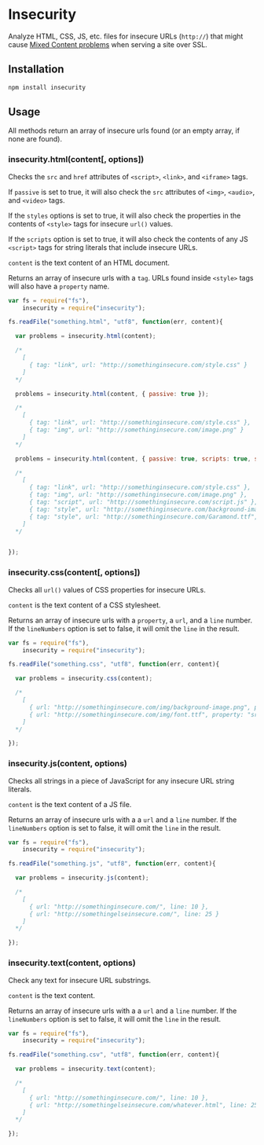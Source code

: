 # Insecurity

Analyze HTML, CSS, JS, etc. files for insecure URLs (`http://`) that might cause [Mixed Content problems](https://developer.mozilla.org/en-US/docs/Web/Security/Mixed_content#Mixed_passivedisplay_content) when serving a site over SSL.

## Installation

```sh
npm install insecurity
```

## Usage

All methods return an array of insecure urls found (or an empty array, if none are found).

### insecurity.html(content[, options])

Checks the `src` and `href` attributes of `<script>`, `<link>`, and `<iframe>` tags.

If `passive` is set to true, it will also check the `src` attributes of `<img>`, `<audio>`, and `<video>` tags.

If the `styles` options is set to true, it will also check the properties in the contents of `<style>` tags for insecure `url()` values.

If the `scripts` option is set to true, it will also check the contents of any JS `<script>` tags for string literals that include insecure URLs.

`content` is the text content of an HTML document.

Returns an array of insecure urls with a `tag`. URLs found inside `<style>` tags will also have a `property` name.

```js
var fs = require("fs"),
    insecurity = require("insecurity");

fs.readFile("something.html", "utf8", function(err, content){

  var problems = insecurity.html(content);

  /*
    [
      { tag: "link", url: "http://somethinginsecure.com/style.css" }
    ]
  */

  problems = insecurity.html(content, { passive: true });

  /*
    [
      { tag: "link", url: "http://somethinginsecure.com/style.css" },
      { tag: "img", url: "http://somethinginsecure.com/image.png" }
    ]
  */

  problems = insecurity.html(content, { passive: true, scripts: true, styles: true });

  /*
    [
      { tag: "link", url: "http://somethinginsecure.com/style.css" },
      { tag: "img", url: "http://somethinginsecure.com/image.png" },
      { tag: "script", url: "http://somethinginsecure.com/script.js" },
      { tag: "style", url: "http://somethinginsecure.com/background-image.jpg", `property`: `background-image` },
      { tag: "style", url: "http://somethinginsecure.com/Garamond.ttf", `property`: `font-face` }
    ]
  */


});
```

### insecurity.css(content[, options])

Checks all `url()` values of CSS properties for insecure URLs.

`content` is the text content of a CSS stylesheet.

Returns an array of insecure urls with a `property`, a `url`, and a `line` number.  If the `lineNumbers` option is set to false, it will omit the `line` in the result.

```js
var fs = require("fs"),
    insecurity = require("insecurity");

fs.readFile("something.css", "utf8", function(err, content){

  var problems = insecurity.css(content);

  /*
    [
      { url: "http://somethinginsecure.com/img/background-image.png", property: "background-image", line: 10 },
      { url: "http://somethinginsecure.com/img/font.ttf", property: "src", line: 25 }
    ]
  */

});
```

### insecurity.js(content, options)

Checks all strings in a piece of JavaScript for any insecure URL string literals.

`content` is the text content of a JS file.

Returns an array of insecure urls with a a `url` and a `line` number.  If the `lineNumbers` option is set to false, it will omit the `line` in the result.

```js
var fs = require("fs"),
    insecurity = require("insecurity");

fs.readFile("something.js", "utf8", function(err, content){

  var problems = insecurity.js(content);

  /*
    [
      { url: "http://somethinginsecure.com/", line: 10 },
      { url: "http://somethingelseinsecure.com/", line: 25 }
    ]
  */

});
```

### insecurity.text(content, options)

Check any text for insecure URL substrings.

`content` is the text content.

Returns an array of insecure urls with a a `url` and a `line` number.  If the `lineNumbers` option is set to false, it will omit the `line` in the result.

```js
var fs = require("fs"),
    insecurity = require("insecurity");

fs.readFile("something.csv", "utf8", function(err, content){

  var problems = insecurity.text(content);

  /*
    [
      { url: "http://somethinginsecure.com/", line: 10 },
      { url: "http://somethingelseinsecure.com/whatever.html", line: 25 }
    ]
  */

});
```
